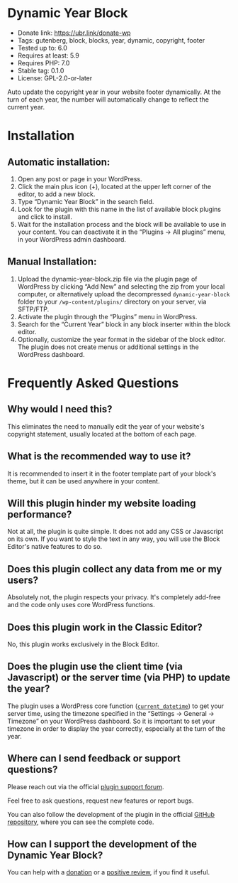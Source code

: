 # Dynamic Year Block

* Donate link: https://ubr.link/donate-wp
* Tags: gutenberg, block, blocks, year, dynamic, copyright, footer
* Tested up to: 6.0
* Requires at least: 5.9
* Requires PHP: 7.0
* Stable tag: 0.1.0
* License: GPL-2.0-or-later

Auto update the copyright year in your website footer dynamically. At the turn of each year, the number will automatically change to reflect the current year.

# Installation

## Automatic installation:
1. Open any post or page in your WordPress.
2. Click the main plus icon (+), located at the upper left corner of the editor, to add a new block.
3. Type “Dynamic Year Block” in the search field.
4. Look for the plugin with this name in the list of available block plugins and click to install.
5. Wait for the installation process and the block will be available to use in your content. You can deactivate it in the “Plugins → All plugins” menu, in your WordPress admin dashboard.

## Manual Installation:
1. Upload the dynamic-year-block.zip file via the plugin page of WordPress by clicking “Add New” and selecting the zip from your local computer, or alternatively upload the decompressed `dynamic-year-block` folder to your `/wp-content/plugins/` directory on your server, via SFTP/FTP.
2. Activate the plugin through the “Plugins” menu in WordPress.
3. Search for the “Current Year” block in any block inserter within the block editor.
4. Optionally, customize the year format in the sidebar of the block editor. The plugin does not create menus or additional settings in the WordPress dashboard.

# Frequently Asked Questions

## Why would I need this?
This eliminates the need to manually edit the year of your website's copyright statement,  usually located at the bottom of each page.

## What is the recommended way to use it?
It is recommended to insert it in the footer template part of your block's theme, but it can be used anywhere in your content.

## Will this plugin hinder my website loading performance?
Not at all, the plugin is quite simple. It does not add any CSS or Javascript on its own. If you want to style the text in any way, you will use the Block Editor's native features to do so.

## Does this plugin collect any data from me or my users?
Absolutely not, the plugin respects your privacy. It's completely add-free and the code only uses core WordPress functions.

## Does this plugin work in the Classic Editor?
No, this plugin works exclusively in the Block Editor.

## Does the plugin use the client time (via Javascript) or the server time (via PHP) to update the year?
The plugin uses a WordPress core function ([`current_datetime`](https://developer.wordpress.org/reference/functions/current_datetime/)) to get your server time, using the timezone specified in the “Settings → General → Timezone” on your WordPress dashboard. So it is important to set your timezone in order to display the year correctly, especially at the turn of the year.

## Where can I send feedback or support questions?
Please reach out via the official [plugin support forum](https://wordpress.org/support/plugin/dynamic-year-block).

Feel free to ask questions, request new features or report bugs.

You can also follow the development of the plugin in the official [GitHub repository](https://github.com/EpicoStudio/dynamic-year-block), where you can see the complete code.

## How can I support the development of the Dynamic Year Block?
You can help with a [donation](https://ubr.link/donate-wp) or a [positive review](https://wordpress.org/support/plugin/dynamic-year-block/reviews/#new-post), if you find it useful.
